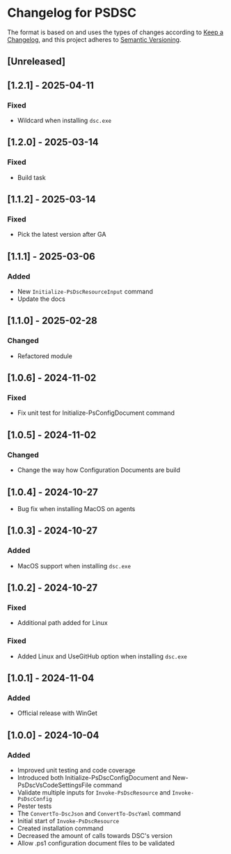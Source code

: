# Changelog for PSDSC

The format is based on and uses the types of changes according to [Keep a Changelog](https://keepachangelog.com/en/1.0.0/),
and this project adheres to [Semantic Versioning](https://semver.org/spec/v2.0.0.html).

## [Unreleased]

## [1.2.1] - 2025-04-11

### Fixed

- Wildcard when installing `dsc.exe`

## [1.2.0] - 2025-03-14

### Fixed

- Build task

## [1.1.2] - 2025-03-14

### Fixed

- Pick the latest version after GA

## [1.1.1] - 2025-03-06

### Added

- New `Initialize-PsDscResourceInput` command
- Update the docs

## [1.1.0] - 2025-02-28

### Changed

- Refactored module

## [1.0.6] - 2024-11-02

### Fixed

- Fix unit test for Initialize-PsConfigDocument command

## [1.0.5] - 2024-11-02

### Changed

- Change the way how Configuration Documents are build

## [1.0.4] - 2024-10-27

- Bug fix when installing MacOS on agents

## [1.0.3] - 2024-10-27

### Added

- MacOS support when installing `dsc.exe`

## [1.0.2] - 2024-10-27

### Fixed

- Additional path added for Linux

### Fixed

- Added Linux and UseGitHub option when installing `dsc.exe`

## [1.0.1] - 2024-11-04

### Added

- Official release with WinGet

## [1.0.0] - 2024-10-04

### Added

- Improved unit testing and code coverage
- Introduced both Initialize-PsDscConfigDocument and New-PsDscVsCodeSettingsFile command
- Validate multiple inputs for `Invoke-PsDscResource` and `Invoke-PsDscConfig`
- Pester tests
- The `ConvertTo-DscJson` and `ConvertTo-DscYaml` command
- Initial start of `Invoke-PsDscResource`
- Created installation command
- Decreased the amount of calls towards DSC's version
- Allow .ps1 configuration document files to be validated
